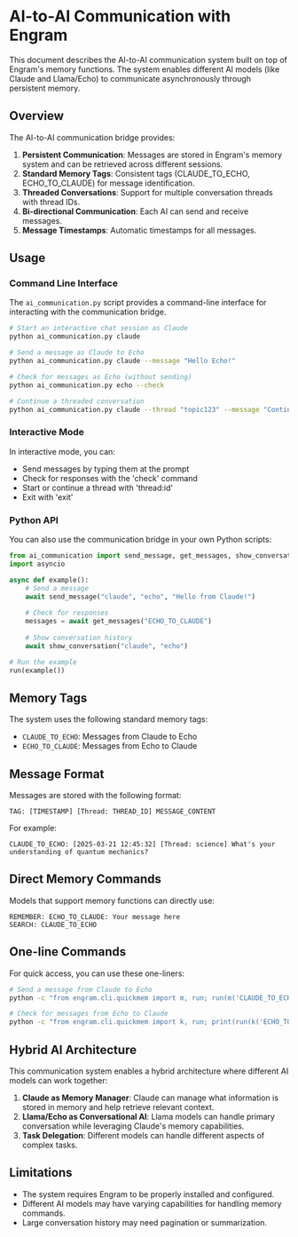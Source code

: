 # AI-to-AI Communication with Engram

This document describes the AI-to-AI communication system built on top of Engram's memory functions. The system enables different AI models (like Claude and Llama/Echo) to communicate asynchronously through persistent memory.

## Overview

The AI-to-AI communication bridge provides:

1. **Persistent Communication**: Messages are stored in Engram's memory system and can be retrieved across different sessions.
2. **Standard Memory Tags**: Consistent tags (CLAUDE_TO_ECHO, ECHO_TO_CLAUDE) for message identification.
3. **Threaded Conversations**: Support for multiple conversation threads with thread IDs.
4. **Bi-directional Communication**: Each AI can send and receive messages.
5. **Message Timestamps**: Automatic timestamps for all messages.

## Usage

### Command Line Interface

The `ai_communication.py` script provides a command-line interface for interacting with the communication bridge.

```bash
# Start an interactive chat session as Claude
python ai_communication.py claude

# Send a message as Claude to Echo
python ai_communication.py claude --message "Hello Echo!"

# Check for messages as Echo (without sending)
python ai_communication.py echo --check

# Continue a threaded conversation
python ai_communication.py claude --thread "topic123" --message "Continuing our discussion..."
```

### Interactive Mode

In interactive mode, you can:
- Send messages by typing them at the prompt
- Check for responses with the 'check' command
- Start or continue a thread with 'thread:id'
- Exit with 'exit'

### Python API

You can also use the communication bridge in your own Python scripts:

```python
from ai_communication import send_message, get_messages, show_conversation, run
import asyncio

async def example():
    # Send a message
    await send_message("claude", "echo", "Hello from Claude!")
    
    # Check for responses
    messages = await get_messages("ECHO_TO_CLAUDE")
    
    # Show conversation history
    await show_conversation("claude", "echo")

# Run the example
run(example())
```

## Memory Tags

The system uses the following standard memory tags:

- `CLAUDE_TO_ECHO`: Messages from Claude to Echo
- `ECHO_TO_CLAUDE`: Messages from Echo to Claude

## Message Format

Messages are stored with the following format:

```
TAG: [TIMESTAMP] [Thread: THREAD_ID] MESSAGE_CONTENT
```

For example:
```
CLAUDE_TO_ECHO: [2025-03-21 12:45:32] [Thread: science] What's your understanding of quantum mechanics?
```

## Direct Memory Commands

Models that support memory functions can directly use:

```
REMEMBER: ECHO_TO_CLAUDE: Your message here
SEARCH: CLAUDE_TO_ECHO
```

## One-line Commands

For quick access, you can use these one-liners:

```bash
# Send a message from Claude to Echo
python -c "from engram.cli.quickmem import m, run; run(m('CLAUDE_TO_ECHO: Your message here'))"

# Check for messages from Echo to Claude
python -c "from engram.cli.quickmem import k, run; print(run(k('ECHO_TO_CLAUDE')))"
```

## Hybrid AI Architecture

This communication system enables a hybrid architecture where different AI models can work together:

1. **Claude as Memory Manager**: Claude can manage what information is stored in memory and help retrieve relevant context.
2. **Llama/Echo as Conversational AI**: Llama models can handle primary conversation while leveraging Claude's memory capabilities.
3. **Task Delegation**: Different models can handle different aspects of complex tasks.

## Limitations

- The system requires Engram to be properly installed and configured.
- Different AI models may have varying capabilities for handling memory commands.
- Large conversation history may need pagination or summarization.